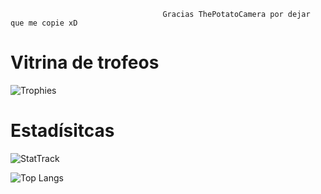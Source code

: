                                       Gracias ThePotatoCamera por dejar que me copie xD 

# Vitrina de trofeos
![Trophies](https://github-profile-trophy.vercel.app/?username=poketoribio&row=2&column=3&theme=tokyonight&no-bg=true&no-frame=true)

# Estadísitcas
![StatTrack](https://github-readme-stats.vercel.app/api?username=PokeToribio&count_private=true&show_icons=true&include_all_commits=true&locale=es&theme=tokyonight&hide_border=true)

![Top Langs](https://github-readme-stats.vercel.app/api/top-langs/?username=PokeToribio&layout=compact&locale=es&langs_count=10&count_private=true&theme=tokyonight&hide_border=true)
